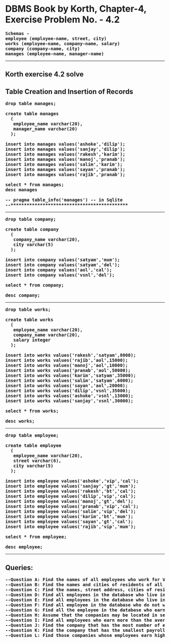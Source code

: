 # DBMS Book by Korth, Chapter-4, Exercise Problem No. - 4.2

<b>
<pre>
Schemas -
employee (employee-name, street, city)
works (employee-name, company-name, salary)
company (company-name, city)
manages (employee-name, manager-name)
</pre>
  
<hr>
  
## Korth exercise 4.2 solve 

## Table Creation and Insertion of Records

<pre>
drop table manages;

create table manages
  (
   employee_name varchar(20),
   manager_name varchar(20)
  );

insert into manages values('ashoke','dilip');
insert into manages values('sanjay','dilip');
insert into manages values('rakesh','karim');
insert into manages values('manoj','pranab');
insert into manages values('salim','karim');
insert into manages values('sayan','pranab');
insert into manages values('rajib','pranab');

select * from manages;
desc manages

-- pragma table_info('manages') -- in Sqlite
--********************************************
</pre>

<hr>

<pre>
drop table company;

create table company
  (
   company_name varchar(20),
   city varchar(5)
  );

insert into company values('satyam','mum');
insert into company values('satyam','del');
insert into company values('aol','cal');
insert into company values('vsnl','del');

select * from company;

desc company;
</pre>

<hr>

<pre>
drop table works;

create table works
  (
   employee_name varchar(20),
   company_name varchar(20),
   salary integer
  );

insert into works values('rakesh','satyam',8000);
insert into works values('rajib','aol',15000);
insert into works values('manoj','aol',10000);
insert into works values('pranab','aol',50000);
insert into works values('karim','satyam',35000);
insert into works values('salim','satyam',6000);
insert into works values('sayan','aol',20000);
insert into works values('dilip','vsnl',35000);
insert into works values('ashoke','vsnl',13000);
insert into works values('sanjay','vsnl',30000);

select * from works;

desc works;
</pre>

<hr>

<pre>
drop table employee;

create table employee
  (
   employee_name varchar(20),
   street varchar(6),
   city varchar(5)
  );

insert into employee values('ashoke','vip','cal');
insert into employee values('sanjay','gt','mum');
insert into employee values('rakesh','bt','cal');
insert into employee values('dilip','vip','cal');
insert into employee values('manoj','gt','del');
insert into employee values('pranab','vip','cal');
insert into employee values('salim','vip','del');
insert into employee values('karim','bt','mum');
insert into employee values('sayan','gt','cal');
insert into employee values('rajib','vip','mum');

select * from employee;

desc employee;
</pre>

<hr>

## Queries:

<pre>
--Question A: Find the names of all employees who work for VSNL.
--Question B: Find the names and cities of residents of all employees who work for VSNL.
--Question C: Find the names, street address, cities of residents of all employees who work for AOL and earn more than 20,000.
--Question D: Find all employees in the database who live in the same cities as the companies for which they work.
--Question E: Find all employees in the database who live in the same cities and in the same streets as do their managers.
--Question F: Find all employee in the database who do not work for VSNL.
--Question G: Find all the employee in the database who earn more than every employee of satyam.
--Question H: Assume that the companies may be located in several cities. Find all companies located in every city in which vsnl is located.
--Question I: Find all employees who earn more than the average salary of all employees of their company.
--Question J: Find the company that has the most number of employees.
--Question K: Find the company that has the smallest payroll.
--Question L: Find those companies whose employees earn higher salary,on average, than the average salary of the satyam.
</pre>


</b>
